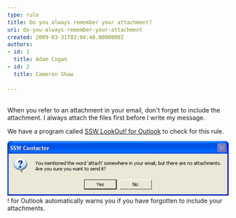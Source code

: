 ```yaml
---
type: rule
title: Do you always remember your attachment?
uri: do-you-always-remember-your-attachment
created: 2009-03-31T03:04:48.0000000Z
authors:
- id: 1
  title: Adam Cogan
- id: 2
  title: Cameron Shaw

---
```


<br>When you refer to an attachment in your email, don't forget to include the attachment. I always attach the files first before I write my message. 


We have a program called [SSW LookOut! for Outlook](http://www.ssw.com.au/ssw/LookOut/) to check for this rule. 

![ SSW LookOut](../../assets/ContactorAttached.gif) 
! for Outlook automatically warns you if you have forgotten to include your attachments.
